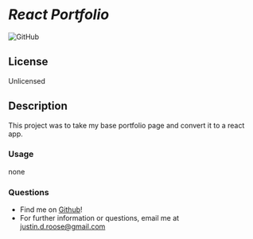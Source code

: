 # **_React Portfolio_**

![GitHub](https://img.shields.io/github/license/jdouglasr/react-portfolio)

## **License**

Unlicensed

## **Description**

This project was to take my base portfolio page and convert it to a react app.

### **Usage**

none

### **Questions**

- Find me on [Github](https//github.com/jdouglasr)!
- For further information or questions, email me at justin.d.roose@gmail.com
